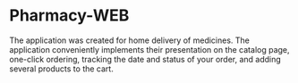 # Pharmacy-WEB
The application was created for home delivery of medicines. The application conveniently implements their presentation on the catalog page, one-click ordering, tracking the date and status of your order, and adding several products to the cart.
### 
